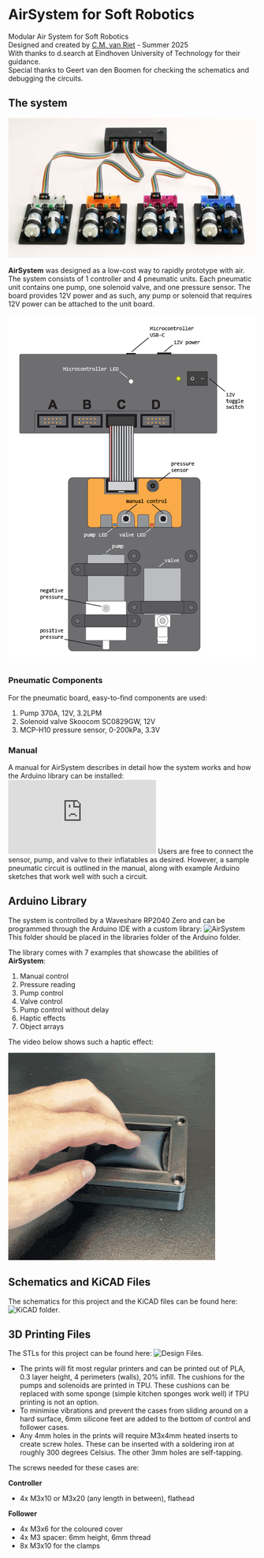 # AirSystem for Soft Robotics
Modular Air System for Soft Robotics\
Designed and created by [C.M. van Riet](https://research.tue.nl/en/persons/cm-katrien-van-riet) - Summer 2025\
With thanks to d.search at Eindhoven University of Technology for their guidance.\
Special thanks to Geert van den Boomen for checking the schematics and debugging the circuits.

## The system
![Example application](https://github.com/kvriet/AirSystem-for-Soft-Robotics/blob/main/Media/modular%20Air%20System.jpg)

**AirSystem** was designed as a low-cost way to rapidly prototype with air. The system consists of 1 controller and 4 pneumatic units. Each pneumatic unit contains one pump, one solenoid valve, and one pressure sensor. The board provides 12V power and as such, any pump or solenoid that requires 12V power can be attached to the unit board. 

![System overview](https://github.com/kvriet/AirSystem-for-Soft-Robotics/blob/main/Media/system%20overview.png)

### Pneumatic Components
For the pneumatic board, easy-to-find components are used:
1. Pump 370A, 12V, 3.2LPM
2. Solenoid valve Skoocom SC0829GW, 12V
3. MCP-H10 pressure sensor, 0-200kPa, 3.3V

### Manual
A manual for AirSystem describes in detail how the system works and how the Arduino library can be installed: ![AirSystem Manual](https://github.com/kvriet/AirSystem-for-Soft-Robotics/blob/main/Air%20System%20manual.pdf)
Users are free to connect the sensor, pump, and valve to their inflatables as desired. However, a sample pneumatic circuit is outlined in the manual, along with example Arduino sketches that work well with such a circuit.

## Arduino Library
The system is controlled by a Waveshare RP2040 Zero and can be programmed through the Arduino IDE with a custom library: ![AirSystem](https://github.com/kvriet/AirSystem-for-Soft-Robotics/tree/main/Arduino%20library/AirSystem) This folder should be placed in the libraries folder of the Arduino folder. 

The library comes with 7 examples that showcase the abilities of **AirSystem**:
  1. Manual control
  2. Pressure reading
  3. Pump control
  4. Valve control
  5. Pump control without delay
  6. Haptic effects
  7. Object arrays

The video below shows such a haptic effect:

![Example application](https://raw.githubusercontent.com/kvriet/AirSystem-for-Soft-Robotics/refs/heads/main/Media/pneumatic%20button.gif)

## Schematics and KiCAD Files
The schematics for this project and the KiCAD files can be found here: ![KiCAD folder](https://github.com/kvriet/AirSystem-for-Soft-Robotics/tree/main/KiCAD).

## 3D Printing Files
The STLs for this project can be found here: ![Design Files](https://github.com/kvriet/AirSystem-for-Soft-Robotics/tree/main/Design%20Files).
- The prints will fit most regular printers and can be printed out of PLA, 0.3 layer height, 4 perimeters (walls), 20% infill. The cushions for the pumps and solenoids are printed in TPU. These cushions can be replaced with some sponge (simple kitchen sponges work well) if TPU printing is not an option.
- To minimise vibrations and prevent the cases from sliding around on a hard surface, 6mm silicone feet are added to the bottom of control and follower cases.
- Any 4mm holes in the prints will require M3x4mm heated inserts to create screw holes. These can be inserted with a soldering iron at roughly 300 degrees Celsius. The other 3mm holes are self-tapping.

The screws needed for these cases are:

**Controller**
- 4x M3x10 or M3x20 (any length in between), flathead

**Follower**
- 4x M3x6 for the coloured cover
- 4x M3 spacer: 6mm height, 6mm thread
- 8x M3x10 for the clamps


